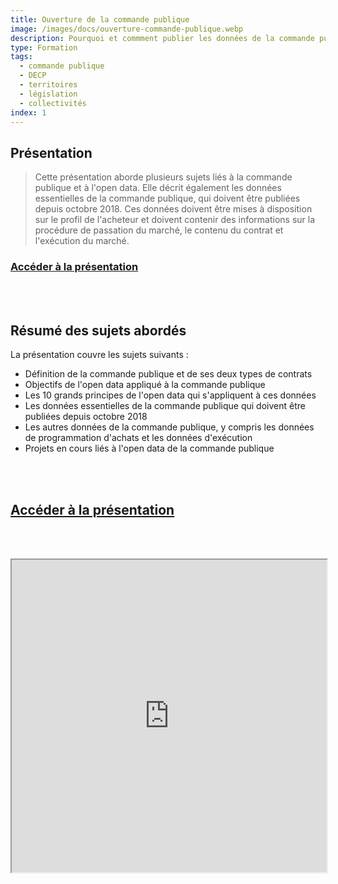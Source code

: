 ```yaml
---
title: Ouverture de la commande publique
image: /images/docs/ouverture-commande-publique.webp
description: Pourquoi et commment publier les données de la commande publique ?
type: Formation
tags:
  - commande publique
  - DECP
  - territoires
  - législation
  - collectivités
index: 1
--- 
```


## Présentation

> Cette présentation aborde plusieurs sujets liés à la commande publique et à l'open data. Elle décrit également les données essentielles de la commande publique, qui doivent être publiées depuis octobre 2018. Ces données doivent être mises à disposition sur le profil de l'acheteur et doivent contenir des informations sur la procédure de passation du marché, le contenu du contrat et l'exécution du marché.

### [Accéder à la présentation](https://docs.google.com/presentation/d/1qgprHzP1UYw1Y3IJ3LHZ3soykHZz36ca/preview?slide=id.g1239248e414_0_5)

<br></br>

## Résumé des sujets abordés

La présentation couvre les sujets suivants :

- Définition de la commande publique et de ses deux types de contrats
- Objectifs de l'open data appliqué à la commande publique
- Les 10 grands principes de l'open data qui s'appliquent à ces données
- Les données essentielles de la commande publique qui doivent être publiées depuis octobre 2018
- Les autres données de la commande publique, y compris les données de programmation d'achats et les données d'exécution
- Projets en cours liés à l'open data de la commande publique

<br></br>

## [Accéder à la présentation](https://docs.google.com/presentation/d/1qgprHzP1UYw1Y3IJ3LHZ3soykHZz36ca/preview?slide=id.g1239248e414_0_5)

<br></br>

<div class="responsiveIframe">
  <iframe
    width="100%"
    height="500"
    src="https://docs.google.com/presentation/d/1qgprHzP1UYw1Y3IJ3LHZ3soykHZz36ca/preview?slide=id.g1239248e414_0_5">
  </iframe>
</div>
